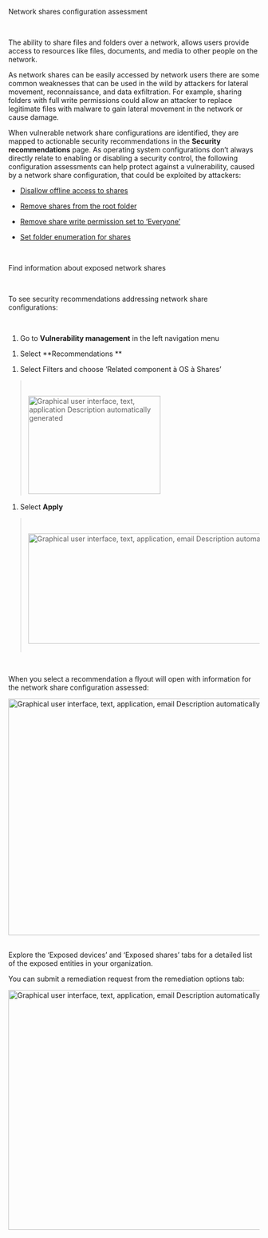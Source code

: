 Network shares configuration assessment  

 

The ability to share files and folders over a network, allows users provide access to resources like files, documents, and media to other people on the network.  

As network shares can be easily accessed by network users there are some common weaknesses that can be used in the wild by attackers for lateral movement, reconnaissance, and data exfiltration. For example, sharing folders with full write permissions could allow an attacker to replace legitimate files with malware to gain lateral movement in the network or cause damage. 

When vulnerable network share configurations are identified, they are mapped to actionable security recommendations in the **Security recommendations** page. As operating system configurations don’t always directly relate to enabling or disabling a security control, the following configuration assessments can help protect against a vulnerability, caused by a network share configuration, that could be exploited by attackers: 

-   [<u>Disallow offline access to shares</u>](https://nam06.safelinks.protection.outlook.com/?url=https%3A%2F%2Fsip.security.microsoft.com%2Fsecurity-recommendations%2Fsca-_-scid-4000&data=04%7C01%7CSinead.OSullivan%40microsoft.com%7C29c0db0fd3b94654d3dc08da05d2d3ce%7C72f988bf86f141af91ab2d7cd011db47%7C0%7C0%7C637828700305785398%7CUnknown%7CTWFpbGZsb3d8eyJWIjoiMC4wLjAwMDAiLCJQIjoiV2luMzIiLCJBTiI6Ik1haWwiLCJXVCI6Mn0%3D%7C3000&sdata=iJGgALlvXTSOKdOn3nQOiXc5qo1RmgT6JwPT907Pvgo%3D&reserved=0) 

-   [<u>Remove shares from the root folder</u>](https://nam06.safelinks.protection.outlook.com/?url=https%3A%2F%2Fsip.security.microsoft.com%2Fsecurity-recommendations%2Fsca-_-scid-4002&data=04%7C01%7CSinead.OSullivan%40microsoft.com%7C29c0db0fd3b94654d3dc08da05d2d3ce%7C72f988bf86f141af91ab2d7cd011db47%7C0%7C0%7C637828700305785398%7CUnknown%7CTWFpbGZsb3d8eyJWIjoiMC4wLjAwMDAiLCJQIjoiV2luMzIiLCJBTiI6Ik1haWwiLCJXVCI6Mn0%3D%7C3000&sdata=%2F%2FuGTJKiXOCFv1ZUSK7hlD7N95drvk7lDhjg%2B5%2Bt%2F7U%3D&reserved=0) 

-   [<u>Remove share write permission set to ‘Everyone’</u>](https://nam06.safelinks.protection.outlook.com/?url=https%3A%2F%2Fsip.security.microsoft.com%2Fsecurity-recommendations%2Fsca-_-scid-4001&data=04%7C01%7CSinead.OSullivan%40microsoft.com%7C29c0db0fd3b94654d3dc08da05d2d3ce%7C72f988bf86f141af91ab2d7cd011db47%7C0%7C0%7C637828700305785398%7CUnknown%7CTWFpbGZsb3d8eyJWIjoiMC4wLjAwMDAiLCJQIjoiV2luMzIiLCJBTiI6Ik1haWwiLCJXVCI6Mn0%3D%7C3000&sdata=MZxCzKsmLE2tbPyygeWArzPJ%2B67gkEE2SuEtEdgrMes%3D&reserved=0) 

-   [<u>Set folder enumeration for shares</u>](https://nam06.safelinks.protection.outlook.com/?url=https%3A%2F%2Fsecurity.microsoft.com%2Fsecurity-recommendations%2Fsca-_-scid-4003&data=04%7C01%7CSinead.OSullivan%40microsoft.com%7C29c0db0fd3b94654d3dc08da05d2d3ce%7C72f988bf86f141af91ab2d7cd011db47%7C0%7C0%7C637828700305785398%7CUnknown%7CTWFpbGZsb3d8eyJWIjoiMC4wLjAwMDAiLCJQIjoiV2luMzIiLCJBTiI6Ik1haWwiLCJXVCI6Mn0%3D%7C3000&sdata=YMMg%2BTQwjMXOrbe3b8KOER%2B1RKwINVWqJM6QUua6XfM%3D&reserved=0) 

 

Find information about exposed network shares  

 

To see security recommendations addressing network share configurations: 

 

1.  Go to **Vulnerability management** in the left navigation menu  

<!-- -->

1.  Select **Recommendations ** 

<!-- -->

1.  Select Filters and choose ‘Related component à OS à Shares’ 

>  
>
> <img src="C:\GitHub\microsoft-365-docs-pr\microsoft-365\security\defender-vulnerability-management\media\image1.png" style="width:2.76042in;height:2.05208in" alt="Graphical user interface, text, application Description automatically generated" /> 

1.  Select **Apply** 

>  
>
> <img src="C:\GitHub\microsoft-365-docs-pr\microsoft-365\security\defender-vulnerability-management\media\image2.png" style="width:6.26806in;height:2.30694in" alt="Graphical user interface, text, application, email Description automatically generated" /> 

 

When you select a recommendation a flyout will open with information for the network share configuration assessed: 

<img src="C:\GitHub\microsoft-365-docs-pr\microsoft-365\security\defender-vulnerability-management\media\image3.png" style="width:6.26806in;height:4.93333in" alt="Graphical user interface, text, application, email Description automatically generated" /> 

Explore the ‘Exposed devices’ and ‘Exposed shares’ tabs for a detailed list of the exposed entities in your organization. 

You can submit a remediation request from the remediation options tab: 

<img src="C:\GitHub\microsoft-365-docs-pr\microsoft-365\security\defender-vulnerability-management\media\image4.png" style="width:6.26806in;height:5.00694in" alt="Graphical user interface, text, application, email Description automatically generated" /> 

 
